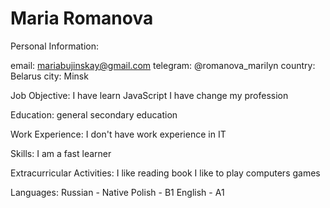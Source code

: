 # Maria Romanova

Personal Information:

email: mariabujinskay@gmail.com
telegram: @romanova_marilyn
country: Belarus
city: Minsk

Job Objective:
I have learn JavaScript
I have change my profession

Education:
general secondary education

Work Experience:
I don't have work experience in IT

Skills:
I am a fast learner

Extracurricular Activities:
I like reading book
I like to play computers games

Languages:
Russian - Native
Polish - B1
English - A1
